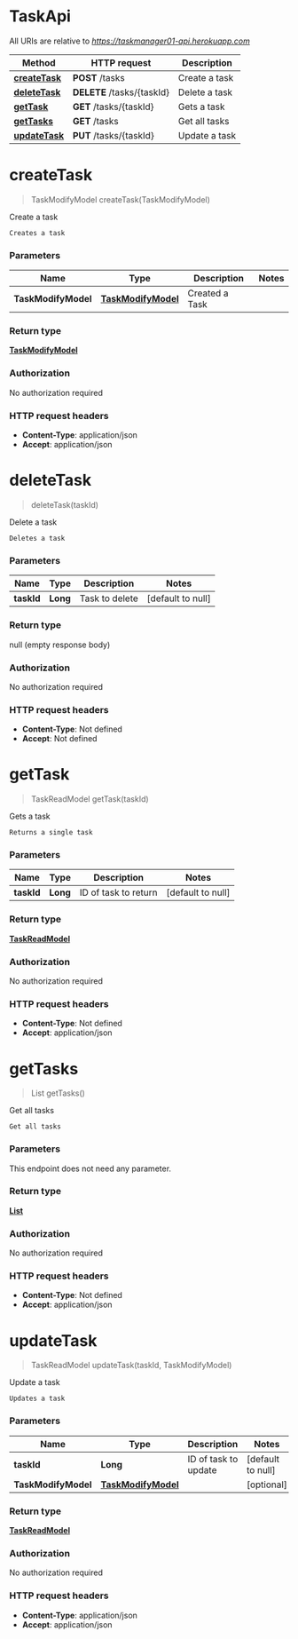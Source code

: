 # TaskApi

All URIs are relative to *https://taskmanager01-api.herokuapp.com*

| Method | HTTP request | Description |
|------------- | ------------- | -------------|
| [**createTask**](TaskApi.md#createTask) | **POST** /tasks | Create a task |
| [**deleteTask**](TaskApi.md#deleteTask) | **DELETE** /tasks/{taskId} | Delete a task |
| [**getTask**](TaskApi.md#getTask) | **GET** /tasks/{taskId} | Gets a task |
| [**getTasks**](TaskApi.md#getTasks) | **GET** /tasks | Get all tasks |
| [**updateTask**](TaskApi.md#updateTask) | **PUT** /tasks/{taskId} | Update a task |


<a name="createTask"></a>
# **createTask**
> TaskModifyModel createTask(TaskModifyModel)

Create a task

    Creates a task

### Parameters

|Name | Type | Description  | Notes |
|------------- | ------------- | ------------- | -------------|
| **TaskModifyModel** | [**TaskModifyModel**](../Models/TaskModifyModel.md)| Created a Task | |

### Return type

[**TaskModifyModel**](../Models/TaskModifyModel.md)

### Authorization

No authorization required

### HTTP request headers

- **Content-Type**: application/json
- **Accept**: application/json

<a name="deleteTask"></a>
# **deleteTask**
> deleteTask(taskId)

Delete a task

    Deletes a task

### Parameters

|Name | Type | Description  | Notes |
|------------- | ------------- | ------------- | -------------|
| **taskId** | **Long**| Task to delete | [default to null] |

### Return type

null (empty response body)

### Authorization

No authorization required

### HTTP request headers

- **Content-Type**: Not defined
- **Accept**: Not defined

<a name="getTask"></a>
# **getTask**
> TaskReadModel getTask(taskId)

Gets a task

    Returns a single task

### Parameters

|Name | Type | Description  | Notes |
|------------- | ------------- | ------------- | -------------|
| **taskId** | **Long**| ID of task to return | [default to null] |

### Return type

[**TaskReadModel**](../Models/TaskReadModel.md)

### Authorization

No authorization required

### HTTP request headers

- **Content-Type**: Not defined
- **Accept**: application/json

<a name="getTasks"></a>
# **getTasks**
> List getTasks()

Get all tasks

    Get all tasks

### Parameters
This endpoint does not need any parameter.

### Return type

[**List**](../Models/TaskReadModel.md)

### Authorization

No authorization required

### HTTP request headers

- **Content-Type**: Not defined
- **Accept**: application/json

<a name="updateTask"></a>
# **updateTask**
> TaskReadModel updateTask(taskId, TaskModifyModel)

Update a task

    Updates a task

### Parameters

|Name | Type | Description  | Notes |
|------------- | ------------- | ------------- | -------------|
| **taskId** | **Long**| ID of task to update | [default to null] |
| **TaskModifyModel** | [**TaskModifyModel**](../Models/TaskModifyModel.md)|  | [optional] |

### Return type

[**TaskReadModel**](../Models/TaskReadModel.md)

### Authorization

No authorization required

### HTTP request headers

- **Content-Type**: application/json
- **Accept**: application/json

